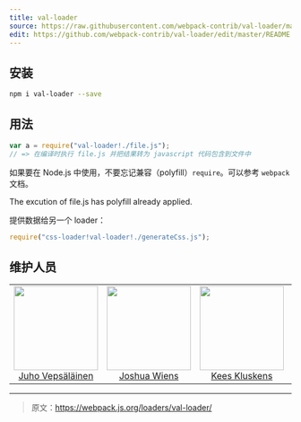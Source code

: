```yaml
---
title: val-loader
source: https://raw.githubusercontent.com/webpack-contrib/val-loader/master/README.md
edit: https://github.com/webpack-contrib/val-loader/edit/master/README.md
---
```

## 安装

```bash
npm i val-loader --save
```

## 用法

``` javascript
var a = require("val-loader!./file.js");
// => 在编译时执行 file.js 并把结果转为 javascript 代码包含到文件中
```

如果要在 Node.js 中使用，不要忘记兼容（polyfill）`require`。可以参考 `webpack` 文档。

The excution of file.js has polyfill already applied.

提供数据给另一个 loader：

``` javascript
require("css-loader!val-loader!./generateCss.js");
```

## 维护人员

<table>
  <tbody>
    <tr>
      <td align="center">
        <img width="150" height="150"
        src="https://avatars3.githubusercontent.com/u/166921?v=3&s=150">
        </br>
        <a href="https://github.com/bebraw">Juho Vepsäläinen</a>
      </td>
      <td align="center">
        <img width="150" height="150"
        src="https://avatars2.githubusercontent.com/u/8420490?v=3&s=150">
        </br>
        <a href="https://github.com/d3viant0ne">Joshua Wiens</a>
      </td>
      <td align="center">
        <img width="150" height="150"
        src="https://avatars3.githubusercontent.com/u/533616?v=3&s=150">
        </br>
        <a href="https://github.com/SpaceK33z">Kees Kluskens</a>
      </td>
      <td align="center">
        <img width="150" height="150"
        src="https://avatars3.githubusercontent.com/u/3408176?v=3&s=150">
        </br>
        <a href="https://github.com/TheLarkInn">Sean Larkin</a>
      </td>
    </tr>
  <tbody>
</table>


[npm]: https://img.shields.io/npm/v/val-loader.svg
[npm-url]: https://npmjs.com/package/val-loader

[deps]: https://david-dm.org/webpack-contrib/val-loader.svg
[deps-url]: https://david-dm.org/webpack-contrib/val-loader

[chat]: https://img.shields.io/badge/gitter-webpack%2Fwebpack-brightgreen.svg
[chat-url]: https://gitter.im/webpack/webpack

***

> 原文：https://webpack.js.org/loaders/val-loader/
